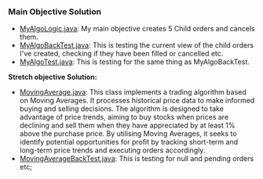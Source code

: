 ### Main Objective Solution

* [MyAlgoLogic.java](https://github.com/tosimiadesoye/OrderMatchingAlgo/blob/MovingAverage/algo-coding-exercise/getting-started/src/main/java/codingblackfemales/gettingstarted/MyAlgoLogic.java): My main objective creates 5 Child orders and cancels them.
* [MyAlgoBackTest.java](https://github.com/tosimiadesoye/OrderMatchingAlgo/blob/MovingAverage/algo-coding-exercise/getting-started/src/test/java/codingblackfemales/gettingstarted/MyAlgoBackTest.java):  This is testing the current view of the child orders I've created, checking if they have been filled or cancelled etc.
* [MyAlgoTest.java](https://github.com/tosimiadesoye/OrderMatchingAlgo/blob/MovingAverage/algo-coding-exercise/getting-started/src/test/java/codingblackfemales/gettingstarted/MyAlgoTest.java): This is testing for the same thing as MyAlgoBackTest.


**Stretch objective Solution:** 

* [MovingAverage.java](https://github.com/tosimiadesoye/OrderMatchingAlgo/blob/MovingAverage/algo-coding-exercise/getting-started/src/main/java/codingblackfemales/gettingstarted/MovingAverage.java): This class implements a trading algorithm based on Moving Averages. It processes historical price data to make informed buying and selling decisions. The algorithm is designed to take advantage of price trends, aiming to buy stocks when prices are declining and sell them when they have appreciated by at least 1% above the purchase price. By utilising Moving Averages, it seeks to identify potential opportunities for profit by tracking short-term and long-term price trends and executing orders accordingly.
* [MovingAverageBackTest.java](https://github.com/tosimiadesoye/OrderMatchingAlgo/blob/MovingAverage/algo-coding-exercise/getting-started/src/test/java/codingblackfemales/gettingstarted/MovingAverageBackTest.java): This is testing for null and pending orders etc;


